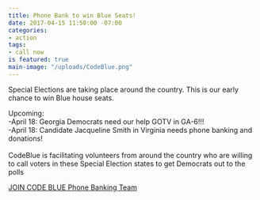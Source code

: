 ```yaml
---
title: Phone Bank to win Blue Seats!
date: 2017-04-15 11:50:00 -07:00
categories:
- action
tags:
- call now
is featured: true
main-image: "/uploads/CodeBlue.png"
---
```


Special Elections are taking place around the country. This is our early chance to win Blue house seats.

Upcoming:\
-April 18: Georgia Democrats need our help GOTV in GA-6!!!\
-April 18: Candidate Jacqueline Smith in Virginia needs phone banking and donations!\
\
CodeBlue is facilitating volunteers from around the country who are willing to call voters in these Special Election states to get Democrats out to the polls

[JOIN CODE BLUE Phone Banking Team](http://www.facebook.com/joincodeblue)